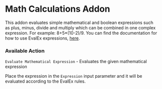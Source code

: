 # Math Calculations Addon

This addon evaluates simple mathematical and boolean expressions such as plus, minus, divide and multiply which can be combined in one complex expression. For example: 8+5\*\(10-2\)/9. You can find the documentation for how to use EvalEx expressions, [here](https://github.com/uklimaschewski/EvalEx).

### Available Action

`Evaluate Mathematical Expression` - Evaluates the given mathematical expression

Place the expression in the `Expression` input parameter and it will be evaluated according to the EvalEx rules.

